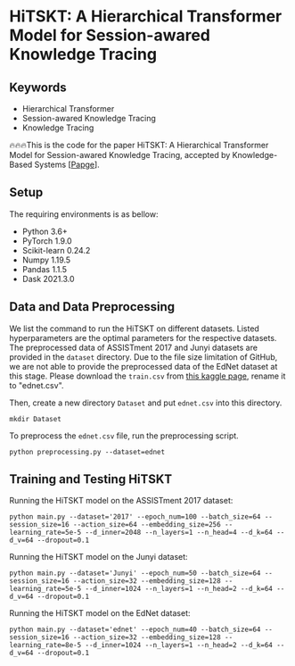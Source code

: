 # HiTSKT: A Hierarchical Transformer Model for Session-awared Knowledge Tracing
## Keywords
-  Hierarchical Transformer
-  Session-awared Knowledge Tracing
-  Knowledge Tracing
  
🔥🔥🔥This is the code for the paper HiTSKT: A Hierarchical Transformer Model for Session-awared Knowledge Tracing, accepted by Knowledge-Based Systems [[Papge]([https://hydra-vl4ai.github.io](https://www.sciencedirect.com/science/article/pii/S0950705123010481))].

## Setup

The requiring environments is as bellow:

- Python 3.6+
- PyTorch 1.9.0
- Scikit-learn 0.24.2
- Numpy 1.19.5
- Pandas 1.1.5
- Dask 2021.3.0

## Data and Data Preprocessing

We list the command to run the HiTSKT on different datasets. Listed hyperparameters are the optimal parameters for the respective datasets. The preprocessed data of ASSISTment 2017 and Junyi datasets are provided in the ``dataset`` directory. Due to the file size limitation of GitHub, we are not able to provide the preprocessed data of the EdNet dataset at this stage. Please download the ``train.csv`` from [this kaggle page](https://www.kaggle.com/c/riiid-test-answer-prediction/data), rename it to "ednet.csv".

Then, create a new directory ``Dataset`` and put ``ednet.csv`` into this directory.

```
mkdir Dataset
```

To preprocess the ``ednet.csv`` file, run the preprocessing script.

```
python preprocessing.py --dataset=ednet 
```

## Training and Testing HiTSKT


Running the HiTSKT model on the ASSISTment 2017 dataset:

```
python main.py --dataset='2017' --epoch_num=100 --batch_size=64 --session_size=16 --action_size=64 --embedding_size=256 --learning_rate=5e-5 --d_inner=2048 --n_layers=1 --n_head=4 --d_k=64 --d_v=64 --dropout=0.1 
```

Running the HiTSKT model on the Junyi dataset:

```
python main.py --dataset='Junyi' --epoch_num=50 --batch_size=64 --session_size=16 --action_size=32 --embedding_size=128 --learning_rate=5e-5 --d_inner=1024 --n_layers=1 --n_head=2 --d_k=64 --d_v=64 --dropout=0.1 
```

Running the HiTSKT model on the EdNet dataset:

```
python main.py --dataset='ednet' --epoch_num=40 --batch_size=64 --session_size=16 --action_size=32 --embedding_size=128 --learning_rate=8e-5 --d_inner=1024 --n_layers=1 --n_head=2 --d_k=64 --d_v=64 --dropout=0.1 
```
